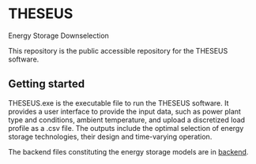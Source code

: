 # THESEUS
Energy Storage Downselection

This repository is the public accessible repository for the THESEUS software.

## Getting started

THESEUS.exe is the executable file to run the THESEUS software. It provides a user interface to provide the input data, such as power plant type and conditions, ambient temperature, and upload a discretized load profile as a .csv file. The outputs include the optimal selection of energy storage technologies, their design and time-varying operation. 

The backend files constituting the energy storage models are in [backend](backend).
